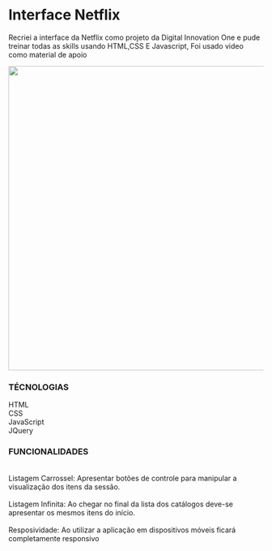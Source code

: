 <h1>Interface Netflix</h1>

<p>Recriei a interface da Netflix como projeto da Digital Innovation One e pude treinar todas as skills usando HTML,CSS E Javascript,
  Foi usado video como material de apoio
<p align ="center">
  <img width="600" src="src/gif.gif">
  </p>
  
<h3>TÉCNOLOGIAS</h3>
  HTML</br>
  CSS</br>
  JavaScript</br>
  JQuery

<h3>FUNCIONALIDADES</h3></br>
Listagem Carrossel: Apresentar botões de controle para manipular a visualização dos itens da sessão.</br></br>
Listagem Infinita: Ao chegar no final da lista dos catálogos deve-se apresentar os mesmos itens do início.</br></br>
Resposividade: Ao utilizar a aplicação em dispositivos móveis ficará completamente responsivo</br>
  
